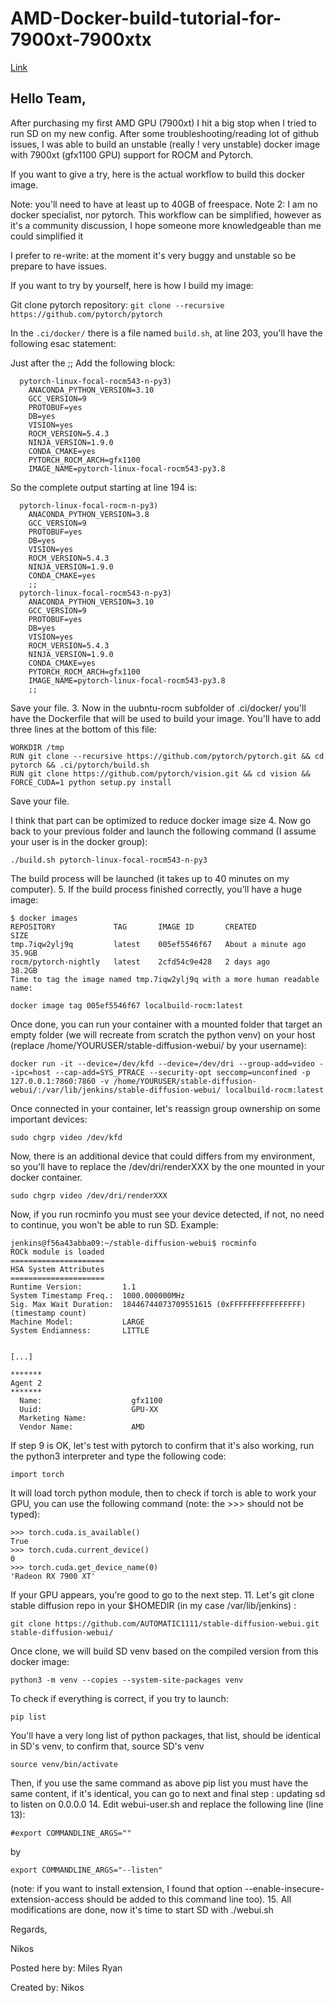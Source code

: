 # AMD-Docker-build-tutorial-for-7900xt-7900xtx

[Link](https://github.com/AUTOMATIC1111/stable-diffusion-webui/discussions/8172#discussion-4904543)

## Hello Team,

After purchasing my first AMD GPU (7900xt) I hit a big stop when I tried to run SD on my new config. After some troubleshooting/reading lot of github issues, I was able to build an unstable (really ! very unstable) docker image with 7900xt (gfx1100 GPU) support for ROCM and Pytorch.

If you want to give a try, here is the actual workflow to build this docker image.

Note: you'll need to have at least up to 40GB of freespace.
Note 2: I am no docker specialist, nor pytorch. This workflow can be simplified, however as it's a community discussion, I hope someone more knowledgeable than me could simplified it

I prefer to re-write: at the moment it's very buggy and unstable so be prepare to have issues.

If you want to try by yourself, here is how I build my image:

Git clone pytorch repository:
``git clone --recursive https://github.com/pytorch/pytorch``

In the ``.ci/docker/`` there is a file named ``build.sh``, at line 203, you'll have the following esac statement:

Just after the ;; Add the following block:
```
  pytorch-linux-focal-rocm543-n-py3)
    ANACONDA_PYTHON_VERSION=3.10
    GCC_VERSION=9
    PROTOBUF=yes
    DB=yes
    VISION=yes
    ROCM_VERSION=5.4.3
    NINJA_VERSION=1.9.0
    CONDA_CMAKE=yes
    PYTORCH_ROCM_ARCH=gfx1100
    IMAGE_NAME=pytorch-linux-focal-rocm543-py3.8
```
So the complete output starting at line 194 is:
```
  pytorch-linux-focal-rocm-n-py3)
    ANACONDA_PYTHON_VERSION=3.8
    GCC_VERSION=9
    PROTOBUF=yes
    DB=yes
    VISION=yes
    ROCM_VERSION=5.4.3
    NINJA_VERSION=1.9.0
    CONDA_CMAKE=yes
    ;;
  pytorch-linux-focal-rocm543-n-py3)
    ANACONDA_PYTHON_VERSION=3.10
    GCC_VERSION=9
    PROTOBUF=yes
    DB=yes
    VISION=yes
    ROCM_VERSION=5.4.3
    NINJA_VERSION=1.9.0
    CONDA_CMAKE=yes
    PYTORCH_ROCM_ARCH=gfx1100
    IMAGE_NAME=pytorch-linux-focal-rocm543-py3.8
    ;;
```
Save your file.
3. Now in the uubntu-rocm subfolder of .ci/docker/ you'll have the Dockerfile that will be used to build your image. You'll have to add three lines at the bottom of this file:
```
WORKDIR /tmp
RUN git clone --recursive https://github.com/pytorch/pytorch.git && cd pytorch && .ci/pytorch/build.sh
RUN git clone https://github.com/pytorch/vision.git && cd vision && FORCE_CUDA=1 python setup.py install
```
Save your file.

I think that part can be optimized to reduce docker image size
4. Now go back to your previous folder and launch the following command (I assume your user is in the docker group):
```
./build.sh pytorch-linux-focal-rocm543-n-py3
```
The build process will be launched (it takes up to 40 minutes on my computer).
5. If the build process finished correctly, you'll have a huge image:
```
$ docker images
REPOSITORY             TAG       IMAGE ID       CREATED              SIZE
tmp.7iqw2ylj9q         latest    005ef5546f67   About a minute ago   35.9GB
rocm/pytorch-nightly   latest    2cfd54c9e428   2 days ago           38.2GB
Time to tag the image named tmp.7iqw2ylj9q with a more human readable name:
```
```
docker image tag 005ef5546f67 localbuild-rocm:latest
```
Once done, you can run your container with a mounted folder that target an empty folder (we will recreate from scratch the python venv) on your host (replace /home/YOURUSER/stable-diffusion-webui/ by your username):
```
docker run -it --device=/dev/kfd --device=/dev/dri --group-add=video --ipc=host --cap-add=SYS_PTRACE --security-opt seccomp=unconfined -p 127.0.0.1:7860:7860 -v /home/YOURUSER/stable-diffusion-webui/:/var/lib/jenkins/stable-diffusion-webui/ localbuild-rocm:latest
```
Once connected in your container, let's reassign group ownership on some important devices:
```
sudo chgrp video /dev/kfd
```
Now, there is an additional device that could differs from my environment, so you'll have to replace the /dev/dri/renderXXX by the one mounted in your docker container.
```
sudo chgrp video /dev/dri/renderXXX
```
Now, if you run rocminfo you must see your device detected, if not, no need to continue, you won't be able to run SD.
Example:
```
jenkins@f56a43abba09:~/stable-diffusion-webui$ rocminfo
ROCk module is loaded
=====================    
HSA System Attributes    
=====================    
Runtime Version:         1.1
System Timestamp Freq.:  1000.000000MHz
Sig. Max Wait Duration:  18446744073709551615 (0xFFFFFFFFFFFFFFFF) (timestamp count)
Machine Model:           LARGE                              
System Endianness:       LITTLE                             
                      

[...]

*******                  
Agent 2                  
*******                  
  Name:                    gfx1100                            
  Uuid:                    GPU-XX                             
  Marketing Name:                                             
  Vendor Name:             AMD
```
If step 9 is OK, let's test with pytorch to confirm that it's also working, run the python3 interpreter and type the following code:
```
import torch
```
It will load torch python module, then to check if torch is able to work your GPU, you can use the following command (note: the >>> should not be typed):
```
>>> torch.cuda.is_available()
True
>>> torch.cuda.current_device()
0
>>> torch.cuda.get_device_name(0)
'Radeon RX 7900 XT'
```
If your GPU appears, you're good to go to the next step.
11. Let's git clone stable diffusion repo in your $HOMEDIR (in my case /var/lib/jenkins) :
```
git clone https://github.com/AUTOMATIC1111/stable-diffusion-webui.git stable-diffusion-webui/
```
Once clone, we will build SD venv based on the compiled version from this docker image:
```
python3 -m venv --copies --system-site-packages venv
```
To check if everything is correct, if you try to launch:
```
pip list
```
You'll have a very long list of python packages, that list, should be identical in SD's venv, to confirm that, source SD's venv
```
source venv/bin/activate
```
Then, if you use the same command as above pip list you must have the same content, if it's identical, you can go to next and final step : updating sd to listen on 0.0.0.0
14. Edit webui-user.sh and replace the following line (line 13):
```
#export COMMANDLINE_ARGS=""
```
by
```
export COMMANDLINE_ARGS="--listen"
```
(note: if you want to install extension, I found that option  --enable-insecure-extension-access should be added to this command line too).
15. All modifications are done, now it's time to start SD with ./webui.sh

Regards,

Nikos

Posted here by: Miles Ryan

Created by: Nikos
